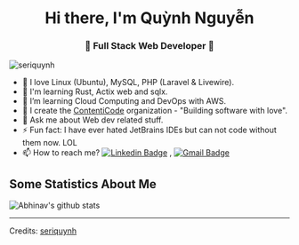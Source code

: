 
<h1 align="center"> Hi there, I'm Quỳnh Nguyễn</h1>
<h3 align="center">🚀 Full Stack Web Developer 🚀</h3>

<p align="left"> <img src="https://komarev.com/ghpvc/?username=seriquynh" alt="seriquynh" /> </p>

- 💖 I love Linux (Ubuntu), MySQL, PHP (Laravel & Livewire).
- 🔭 I'm learning Rust, Actix web and sqlx.
- 🌱 I’m learning Cloud Computing and DevOps with AWS.
- 👯 I create the [ContentiCode](https://github.com/confetticode) organization - "Building software with love".
- 💬 Ask me about Web dev related stuff.
- ⚡ Fun fact: I have ever hated JetBrains IDEs but can not code without them now. LOL
- 📫 How to reach me? [![Linkedin Badge](https://img.shields.io/badge/-LinkedIn-blue?style=flat-square&logo=Linkedin&logoColor=white&link=)](https://www.linkedin.com/in/seriquynh/) 
, [![Gmail Badge](https://img.shields.io/badge/-Gmail-c14438?style=flat-square&logo=Gmail&logoColor=white&link=mailto:shuklaraghav321.com)](mailto:seriquynh@gmail.com)

## Some Statistics About Me
![Abhinav's github stats](https://github-readme-stats.vercel.app/api?username=seriquynh&include_all_commits=true&count_private=true&show_owner=true&show_icons=true&theme=merko)<br>

----
Credits: [seriquynh](https://github.com/seriquynh)
